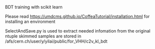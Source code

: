 BDT training with scikit learn

Please read https://umdcms.github.io/CoffeaTutorial/installation.html for installing an environment

SelectAndSave.py is used to extract needed infomation from the original ntuple
skimmed samples are stored in /afs/cern.ch/user/y/yilai/public/for_VHH/c2v_kl_bdt